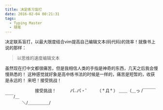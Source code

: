 ```yaml
---
title: 决定练习盲打
date: 2016-02-04 00:21:31
tags:
  - Typing Master
  - 随笔
---
```

决定联系盲打，以最大限度结合vim提高自己编辑文本(码代码)的效率！就像书上说的那样：
> 以思维的速度编辑文本

虽然现在打中文都很痛苦，但是我相信人类的手指是神奇的东西，几天之后我会慢慢熟悉的！
这种感觉就好象是高中练书法的时候是一样的，痛苦是短暂的，收获是永远的！
来吧！接受挑战！

&nbsp;&nbsp;&nbsp;&nbsp;&nbsp;&nbsp;&nbsp;&nbsp;&nbsp;&nbsp;&nbsp;&nbsp; &nbsp;&nbsp;&nbsp;&nbsp;&nbsp;&nbsp;&nbsp;&nbsp;&nbsp;&nbsp;&nbsp;&nbsp;接受挑战！
　　　パ..パ・゜
　　（ ° Д ° ）
＿＿（＿っ /￣￣￣￣￣/＿  
　　　　＼/＿＿＿＿＿/      

